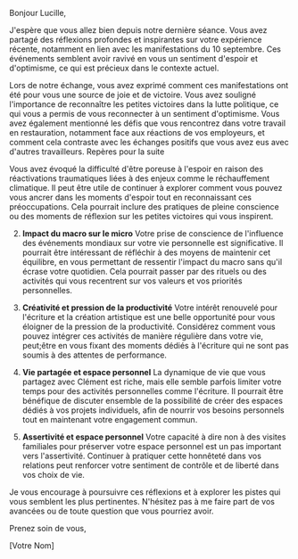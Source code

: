 Bonjour Lucille,

J'espère que vous allez bien depuis notre dernière séance. Vous avez partagé des réflexions profondes et inspirantes sur votre expérience récente, notamment en lien avec les manifestations du 10 septembre. Ces événements semblent avoir ravivé en vous un sentiment d'espoir et d'optimisme, ce qui est précieux dans le contexte actuel.

Lors de notre échange, vous avez exprimé comment ces manifestations ont été pour vous une source de joie et de victoire. Vous avez souligné l'importance de reconnaître les petites victoires dans la lutte politique, ce qui vous a permis de vous reconnecter à un sentiment d'optimisme. Vous avez également mentionné les défis que vous rencontrez dans votre travail en restauration, notamment face aux réactions de vos employeurs, et comment cela contraste avec les échanges positifs que vous avez eus avec d'autres travailleurs.
Repères pour la suite

Vous avez évoqué la difficulté d'être poreuse à l'espoir en raison des réactivations traumatiques liées à des enjeux comme le réchauffement climatique. Il peut être utile de continuer à explorer comment vous pouvez vous ancrer dans les moments d'espoir tout en reconnaissant ces préoccupations. Cela pourrait inclure des pratiques de pleine conscience ou des moments de réflexion sur les petites victoires qui vous inspirent.

2. **Impact du macro sur le micro**
Votre prise de conscience de l'influence des événements mondiaux sur votre vie personnelle est significative. Il pourrait être intéressant de réfléchir à des moyens de maintenir cet équilibre, en vous permettant de ressentir l'impact du macro sans qu'il écrase votre quotidien. Cela pourrait passer par des rituels ou des activités qui vous recentrent sur vos valeurs et vos priorités personnelles.

3. **Créativité et pression de la productivité**
Votre intérêt renouvelé pour l'écriture et la création artistique est une belle opportunité pour vous éloigner de la pression de la productivité. Considérez comment vous pouvez intégrer ces activités de manière régulière dans votre vie, peut;être en vous fixant des moments dédiés à l'écriture qui ne sont pas soumis à des attentes de performance.

4. **Vie partagée et espace personnel**
La dynamique de vie que vous partagez avec Clément est riche, mais elle semble parfois limiter votre temps pour des activités personnelles comme l'écriture. Il pourrait être bénéfique de discuter ensemble de la possibilité de créer des espaces dédiés à vos projets individuels, afin de nourrir vos besoins personnels tout en maintenant votre engagement commun.

5. **Assertivité et espace personnel**
Votre capacité à dire non à des visites familiales pour préserver votre espace personnel est un pas important vers l'assertivité. Continuer à pratiquer cette honnêteté dans vos relations peut renforcer votre sentiment de contrôle et de liberté dans vos choix de vie.

Je vous encourage à poursuivre ces réflexions et à explorer les pistes qui vous semblent les plus pertinentes. N'hésitez pas à me faire part de vos avancées ou de toute question que vous pourriez avoir.

Prenez soin de vous,

[Votre Nom]